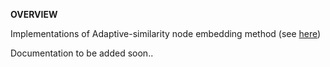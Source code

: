 __OVERVIEW__

Implementations of Adaptive-similarity node embedding method  (see [here](https://arxiv.org/pdf/1811.10797.pdf)) 


Documentation to be added soon..
